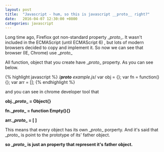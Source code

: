 ```yaml
---
layout: post
title:  "Javascript - hum, so this is javascript __proto__ right?"
date:   2016-04-07 12:30:00 +0800
categories: javascript
---
```

Long time ago, Firefiox got non-standard property \__proto__. It wasn't included in the ECMAScript (until ECMAScript 6) , but lots of modern browsers decided to copy and implement it. So now we can see that browser (IE, Chrome) use \__proto__

All function, object that you create have \__proto__ property. As you can see below.

{% highlight javascript %}
/*__proto__ example.js*/
var obj = {};
var fn = function() {};
var arr = [];
{% endhighlight %}

and you can see in chrome developer tool that

**obj.\__proto__ = Object{}**

**fn.\__proto__ = function Empty(){}**

**arr.\__proto__ = [ ]**

This means that every object has its own \__proto__ porperty.
And it's said that \__proto__ is point to the prototype of its' father object.


**so \__proto__ is just an property that represent it's father object.**
